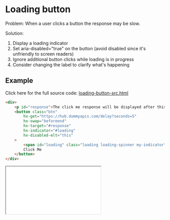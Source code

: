 # Loading button

Problem:
When a user clicks a button the response may be slow.

Solution:

1. Display a loading indicator
1. Set aria-disabled="true" on the button (avoid disabled since it's unfriendly to screen readers)
1. Ignore additional button clicks while loading is in progress
1. Consider changing the label to clarify what's happening

## Example

Click here for the full source code: [loading-button-src.html](./loading-button-src.html)

```html
<div>
    <p id="response">The click me response will be displayed after this sentence. </p>
    <button class="btn"
        hx-get="https://hub.dummyapis.com/delay?seconds=5"
        hx-swap="beforeend"
        hx-target="#response"
        hx-indicator="#loading"
        hx-disabled-elt="this"
    >
        <span id="loading" class="loading loading-spinner my-indicator"></span>
        Click Me
    </button>
</div>
```

<iframe src="./loading-button-src.html" name="loading-button-src.html"></iframe>
